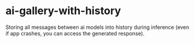 # ai-gallery-with-history
Storing all messages between ai models into history during inference (even if app crashes, you can access the generated response).
